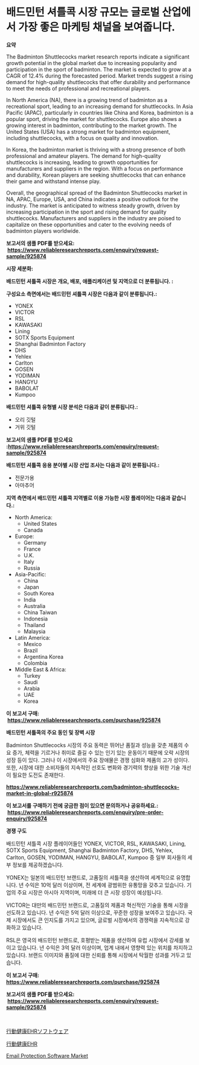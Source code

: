 <p><h1>배드민턴 셔틀콕 시장 규모는 글로벌 산업에서 가장 좋은 마케팅 채널을 보여줍니다.</h1></p><p><strong>요약</strong></p>
<p><p>The Badminton Shuttlecocks market research reports indicate a significant growth potential in the global market due to increasing popularity and participation in the sport of badminton. The market is expected to grow at a CAGR of 12.4% during the forecasted period. Market trends suggest a rising demand for high-quality shuttlecocks that offer durability and performance to meet the needs of professional and recreational players.</p><p>In North America (NA), there is a growing trend of badminton as a recreational sport, leading to an increasing demand for shuttlecocks. In Asia Pacific (APAC), particularly in countries like China and Korea, badminton is a popular sport, driving the market for shuttlecocks. Europe also shows a growing interest in badminton, contributing to the market growth. The United States (USA) has a strong market for badminton equipment, including shuttlecocks, with a focus on quality and innovation.</p><p>In Korea, the badminton market is thriving with a strong presence of both professional and amateur players. The demand for high-quality shuttlecocks is increasing, leading to growth opportunities for manufacturers and suppliers in the region. With a focus on performance and durability, Korean players are seeking shuttlecocks that can enhance their game and withstand intense play.</p><p>Overall, the geographical spread of the Badminton Shuttlecocks market in NA, APAC, Europe, USA, and China indicates a positive outlook for the industry. The market is anticipated to witness steady growth, driven by increasing participation in the sport and rising demand for quality shuttlecocks. Manufacturers and suppliers in the industry are poised to capitalize on these opportunities and cater to the evolving needs of badminton players worldwide.</p></p>
<p><strong>보고서의 샘플 PDF를 받으세요: &nbsp;<a href="https://www.reliableresearchreports.com/enquiry/request-sample/925874">https://www.reliableresearchreports.com/enquiry/request-sample/925874</a></strong></p>
<p><strong>시장 세분화:</strong></p>
<p><strong> 배드민턴 셔틀콕 시장은 개요, 배포, 애플리케이션 및 지역으로 더 분류됩니다. :</strong></p>
<p><strong>구성요소 측면에서는 배드민턴 셔틀콕 시장은 다음과 같이 분류됩니다.:</strong></p>
<p><ul><li>YONEX</li><li>VICTOR</li><li>RSL</li><li>KAWASAKI</li><li>Lining</li><li>SOTX Sports Equipment</li><li>Shanghai Badminton Factory</li><li>DHS</li><li>Yehlex</li><li>Carlton</li><li>GOSEN</li><li>YODIMAN</li><li>HANGYU</li><li>BABOLAT</li><li>Kumpoo</li></ul></p>
<p><strong> 배드민턴 셔틀콕 유형별 시장 분석은 다음과 같이 분류됩니다.:</strong></p>
<p><ul><li>오리 깃털</li><li>거위 깃털</li></ul></p>
<p><strong>보고서의 샘플 PDF를 받으세요 :<a href="https://www.reliableresearchreports.com/enquiry/request-sample/925874">https://www.reliableresearchreports.com/enquiry/request-sample/925874</a></strong></p>
<p><strong> 배드민턴 셔틀콕 응용 분야별 시장 산업 조사는 다음과 같이 분류됩니다.:</strong></p>
<p><ul><li>전문가용</li><li>아마추어</li></ul></p>
<p><strong>지역 측면에서 배드민턴 셔틀콕 지역별로 이용 가능한 시장 플레이어는 다음과 같습니다.:</strong></p>
<p><ul>
    <li>
        North America:
        <ul>
            <li>United States</li>
            <li>Canada</li>
        </ul>
    </li>
    <li>
        Europe:
        <ul>
            <li>Germany</li>
            <li>France</li>
            <li>U.K.</li>
            <li>Italy</li>
            <li>Russia</li>
        </ul>
    </li>
    <li>
        Asia-Pacific:
        <ul>
            <li>China</li>
            <li>Japan</li>
            <li>South Korea</li>
            <li>India</li>
            <li>Australia</li>
            <li>China Taiwan</li>
            <li>Indonesia</li>
            <li>Thailand</li>
            <li>Malaysia</li>
        </ul>
    </li>
    <li>
        Latin America:
        <ul>
            <li>Mexico</li>
            <li>Brazil</li>
            <li>Argentina Korea</li>
            <li>Colombia</li>
        </ul>
    </li>
    <li>
        Middle East & Africa:
        <ul>
            <li>Turkey</li>
            <li>Saudi</li>
            <li>Arabia</li>
            <li>UAE</li>
            <li>Korea</li>
        </ul>
    </li>
    </ul></p>
<p><strong>이 보고서 구매: &nbsp;<a href="https://www.reliableresearchreports.com/purchase/925874">https://www.reliableresearchreports.com/purchase/925874</a></strong></p>
<p><strong>배드민턴 셔틀콕의 주요 동인 및 장벽 시장</strong></p>
<p><p>Badminton Shuttlecocks 시장의 주요 동력은 뛰어난 품질과 성능을 갖춘 제품의 수요 증가, 체력을 기르거나 취미로 즐길 수 있는 인기 있는 운동이기 때문에 오락 시장의 성장 등이 있다. 그러나 이 시장에서의 주요 장애물은 경쟁 심화와 제품의 고가 성이다. 또한, 시장에 대한 소비자들의 지속적인 선호도 변화와 경기력의 향상을 위한 기술 개선이 필요한 도전도 존재한다.</p></p>
<p><strong><a href="https://www.reliableresearchreports.com/badminton-shuttlecocks-market-in-global-r925874">https://www.reliableresearchreports.com/badminton-shuttlecocks-market-in-global-r925874</a></strong></p>
<p><strong>이 보고서를 구매하기 전에 궁금한 점이 있으면 문의하거나 공유하세요.: &nbsp;<a href="https://www.reliableresearchreports.com/enquiry/pre-order-enquiry/925874">https://www.reliableresearchreports.com/enquiry/pre-order-enquiry/925874</a></strong></p>
<p><strong>경쟁 구도</strong></p>
<p><p>배드민턴 셔틀콕 시장 플레이어들인 YONEX, VICTOR, RSL, KAWASAKI, Lining, SOTX Sports Equipment, Shanghai Badminton Factory, DHS, Yehlex, Carlton, GOSEN, YODIMAN, HANGYU, BABOLAT, Kumpoo 중 일부 회사들의 세부 정보를 제공하겠습니다.</p><p>YONEX는 일본의 배드민턴 브랜드로, 고품질의 셔틀콕을 생산하여 세계적으로 유명합니다. 년 수익은 10억 달러 이상이며, 전 세계에 광범위한 유통망을 갖추고 있습니다. 기업의 주요 시장은 아시아 지역이며, 미래에 더 큰 시장 성장이 예상됩니다.</p><p>VICTOR는 대만의 배드민턴 브랜드로, 고품질의 제품과 혁신적인 기술을 통해 시장을 선도하고 있습니다. 년 수익은 5억 달러 이상으로, 꾸준한 성장을 보여주고 있습니다. 국제 시장에서도 큰 인지도를 가지고 있으며, 글로벌 시장에서의 경쟁력을 지속적으로 강화하고 있습니다.</p><p>RSL은 영국의 배드민턴 브랜드로, 호평받는 제품을 생산하여 유럽 시장에서 강세를 보이고 있습니다. 년 수익은 3억 달러 이상이며, 업계 내에서 영향력 있는 위치를 차지하고 있습니다. 브랜드 이미지와 품질에 대한 신뢰를 통해 시장에서 탁월한 성과를 거두고 있습니다.</p></p>
<p><strong>이 보고서 구매: &nbsp; <a href="https://www.reliableresearchreports.com/purchase/925874">https://www.reliableresearchreports.com/purchase/925874</a></strong></p>
<p><strong>보고서의 샘플 PDF를 받으세요: &nbsp;<a href="https://www.reliableresearchreports.com/enquiry/request-sample/925874">https://www.reliableresearchreports.com/enquiry/request-sample/925874</a></strong><strong></strong></p>
<p>&nbsp;</p>
<p><p><a href="https://github.com/RodHoppe07/Market-Research-Report-List-1/blob/main/158556825073.md">行動健康EHRソフトウェア</a></p><p><a href="https://github.com/laurenreichert/Market-Research-Report-List-1/blob/main/379729525072.md">行動健康EHR</a></p><p><a href="https://github.com/mbisetmhermsr/Market-Research-Report-List-2/blob/main/email-protection-software-market.md">Email Protection Software Market</a></p></p>
